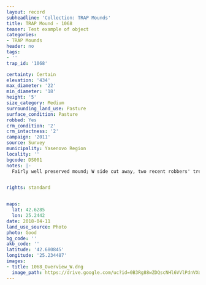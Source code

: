 ```yaml
---
layout: record
subheadline: 'Collection: TRAP Mounds'
title: TRAP Mound - 1068
teaser: Test example of object
categories:
- TRAP Mounds
header: no
tags:
- ''
trap_id: '1068'

certainty: Certain
elevation: '434'
max_diameter: '22'
min_diameter: '18'
height: '5'
size_category: Medium
surrounding_land_use: Pasture
surface_condition: Pasture
robbed: Yes
crm_condition: '2'
crm_intactness: '2'
campaign: '2011'
source: Survey
municipality: Yasenovo Region
locality: ''
bgcode: DS001
notes: |-
  Fairly well preserved mound; W side cut away, two recent robbers' trenchs; perhaps some old robbers' trenchs on south.


rights: standard


maps:
  lat: 42.6285
  lon: 25.2442
date: 2018-04-11
land_use_source: Photo
photo: Good
bg_code: ''
akb_code: ''
latitude: '42.680845'
longitude: '25.234487'
images:
- title: 1068_Overview_W.dng
  image_path: https://drive.google.com/uc?id=0B3Rg88wZDQscNHl6VVlPdnVXdGs
---
```

